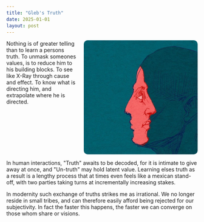 ```yaml
---
title: "Gleb's Truth"
date: 2025-01-01
layout: post
---
```


<div style="display: flex; align-items: flex-start; gap: 20px;">
  <div style="flex: 1;">
    Nothing is of greater telling than to learn a persons truth.
    To unmask someones values, is to reduce him to his building blocks. To see like X-Ray through cause and effect. To know what is directing him, and extrapolate where he is directed. 
  </div>
  <img src="/images/Self1.jpg" alt="Alt text" width="300" height="300" style="border-radius: 10px;">
</div>

In human interactions, "Truth" awaits to be decoded, for it is intimate to give away at once, and "Un-truth" may hold latent value. Learning elses truth as a result is a lengthy process that at times even feels like a mexican stand-off, with two parties taking turns at incrementally increasing stakes.

In modernity such exchange of truths strikes me as irrational. We no longer reside in small tribes, and can therefore easily afford being rejected for our subjectivity. In fact the faster this happens, the faster we can converge on those whom share or visions. 


